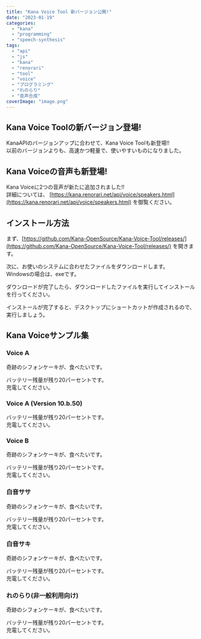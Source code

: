 ```yaml
---
title: "Kana Voice Tool 新バージョン公開!"
date: "2023-01-19"
categories: 
  - "kana"
  - "programming"
  - "speech-synthesis"
tags: 
  - "api"
  - "js"
  - "kana"
  - "renorari"
  - "tool"
  - "voice"
  - "プログラミング"
  - "れのらり"
  - "音声合成"
coverImage: "image.png"
---
```


## Kana Voice Toolの新バージョン登場!

KanaAPIのバージョンアップに合わせて、Kana Voice Toolも新登場!!  
以前のバージョンよりも、高速かつ軽量で、使いやすいものになりました。

## Kana Voiceの音声も新登場!

Kana Voiceに2つの音声が新たに追加されました!!  
詳細については、 [https://kana.renorari.net/api/voice/speakers.html](https://kana.renorari.net/api/voice/speakers.html) を御覧ください。

## インストール方法

まず、[https://github.com/Kana-OpenSource/Kana-Voice-Tool/releases/](https://github.com/Kana-OpenSource/Kana-Voice-Tool/releases/) を開きます。

次に、お使いのシステムに合わせたファイルをダウンロードします。  
Windowsの場合は、exeです。

ダウンロードが完了したら、ダウンロードしたファイルを実行してインストールを行ってください。

インストールが完了すると、デスクトップにショートカットが作成されるので、実行しましょう。

## Kana Voiceサンプル集

### Voice A

奇跡のシフォンケーキが、食べたいです。

バッテリー残量が残り20パーセントです。  
充電してください。

### Voice A (Version 10.b.50)

バッテリー残量が残り20パーセントです。  
充電してください。

### Voice B

奇跡のシフォンケーキが、食べたいです。

バッテリー残量が残り20パーセントです。  
充電してください。

### 白音ササ

奇跡のシフォンケーキが、食べたいです。

バッテリー残量が残り20パーセントです。  
充電してください。

### 白音サキ

奇跡のシフォンケーキが、食べたいです。

バッテリー残量が残り20パーセントです。  
充電してください。

### れのらり(非一般利用向け)

奇跡のシフォンケーキが、食べたいです。

バッテリー残量が残り20パーセントです。  
充電してください。
